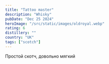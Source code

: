 ```yaml
---
title: "Tattoo master"
description: "Whisky"
pubDate: "Dec 25 2024"
heroImage: "/src/static/images/oldroyal.webp"
rating: 6
distillery: ""
country: "UK"
tags: ["scotch"]
---
```


Простой скотч, довольно мягкий
